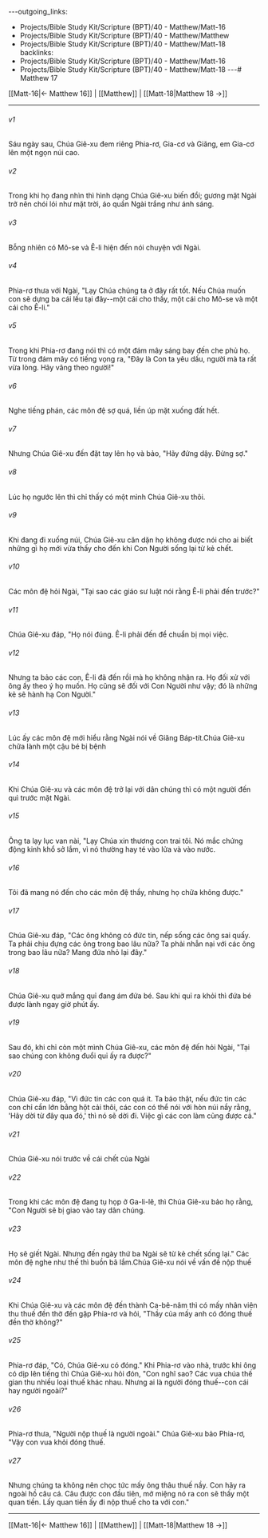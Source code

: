 ---outgoing_links:
  - Projects/Bible Study Kit/Scripture (BPT)/40 - Matthew/Matt-16
  - Projects/Bible Study Kit/Scripture (BPT)/40 - Matthew/Matthew
  - Projects/Bible Study Kit/Scripture (BPT)/40 - Matthew/Matt-18
backlinks:
  - Projects/Bible Study Kit/Scripture (BPT)/40 - Matthew/Matt-16
  - Projects/Bible Study Kit/Scripture (BPT)/40 - Matthew/Matt-18
---# Matthew 17

[[Matt-16|← Matthew 16]] | [[Matthew]] | [[Matt-18|Matthew 18 →]]
***



###### v1 
Sáu ngày sau, Chúa Giê-xu đem riêng Phia-rơ, Gia-cơ và Giăng, em Gia-cơ lên một ngọn núi cao. 

###### v2 
Trong khi họ đang nhìn thì hình dạng Chúa Giê-xu biến đổi; gương mặt Ngài trở nên chói lói như mặt trời, áo quần Ngài trắng như ánh sáng. 

###### v3 
Bỗng nhiên có Mô-se và Ê-li hiện đến nói chuyện với Ngài. 

###### v4 
Phia-rơ thưa với Ngài, "Lạy Chúa chúng ta ở đây rất tốt. Nếu Chúa muốn con sẽ dựng ba cái lều tại đây--một cái cho thầy, một cái cho Mô-se và một cái cho Ê-li." 

###### v5 
Trong khi Phia-rơ đang nói thì có một đám mây sáng bay đến che phủ họ. Từ trong đám mây có tiếng vọng ra, "Đây là Con ta yêu dấu, người mà ta rất vừa lòng. Hãy vâng theo người!" 

###### v6 
Nghe tiếng phán, các môn đệ sợ quá, liền úp mặt xuống đất hết. 

###### v7 
Nhưng Chúa Giê-xu đến đặt tay lên họ và bảo, "Hãy đứng dậy. Đừng sợ." 

###### v8 
Lúc họ ngước lên thì chỉ thấy có một mình Chúa Giê-xu thôi. 

###### v9 
Khi đang đi xuống núi, Chúa Giê-xu căn dặn họ không được nói cho ai biết những gì họ mới vừa thấy cho đến khi Con Người sống lại từ kẻ chết. 

###### v10 
Các môn đệ hỏi Ngài, "Tại sao các giáo sư luật nói rằng Ê-li phải đến trước?" 

###### v11 
Chúa Giê-xu đáp, "Họ nói đúng. Ê-li phải đến để chuẩn bị mọi việc. 

###### v12 
Nhưng ta bảo các con, Ê-li đã đến rồi mà họ không nhận ra. Họ đối xử với ông ấy theo ý họ muốn. Họ cũng sẽ đối với Con Người như vậy; đó là những kẻ sẽ hành hạ Con Người." 

###### v13 
Lúc ấy các môn đệ mới hiểu rằng Ngài nói về Giăng Báp-tít.Chúa Giê-xu chữa lành một cậu bé bị bệnh 

###### v14 
Khi Chúa Giê-xu và các môn đệ trở lại với dân chúng thì có một người đến quì trước mặt Ngài. 

###### v15 
Ông ta lạy lục van nài, "Lạy Chúa xin thương con trai tôi. Nó mắc chứng động kinh khổ sở lắm, vì nó thường hay té vào lửa và vào nước. 

###### v16 
Tôi đã mang nó đến cho các môn đệ thầy, nhưng họ chữa không được." 

###### v17 
Chúa Giê-xu đáp, "Các ông không có đức tin, nếp sống các ông sai quấy. Ta phải chịu đựng các ông trong bao lâu nữa? Ta phải nhẫn nại với các ông trong bao lâu nữa? Mang đứa nhỏ lại đây." 

###### v18 
Chúa Giê-xu quở mắng quỉ đang ám đứa bé. Sau khi quỉ ra khỏi thì đứa bé được lành ngay giờ phút ấy. 

###### v19 
Sau đó, khi chỉ còn một mình Chúa Giê-xu, các môn đệ đến hỏi Ngài, "Tại sao chúng con không đuổi quỉ ấy ra được?" 

###### v20 
Chúa Giê-xu đáp, "Vì đức tin các con quá ít. Ta bảo thật, nếu đức tin các con chỉ cần lớn bằng hột cải thôi, các con có thể nói với hòn núi nầy rằng, 'Hãy dời từ đây qua đó,' thì nó sẽ dời đi. Việc gì các con làm cũng được cả." 

###### v21 
Chúa Giê-xu nói trước về cái chết của Ngài 

###### v22 
Trong khi các môn đệ đang tụ họp ở Ga-li-lê, thì Chúa Giê-xu bảo họ rằng, "Con Người sẽ bị giao vào tay dân chúng. 

###### v23 
Họ sẽ giết Ngài. Nhưng đến ngày thứ ba Ngài sẽ từ kẻ chết sống lại." Các môn đệ nghe như thế thì buồn bã lắm.Chúa Giê-xu nói về vấn đề nộp thuế 

###### v24 
Khi Chúa Giê-xu và các môn đệ đến thành Ca-bê-nâm thì có mấy nhân viên thu thuế đền thờ đến gặp Phia-rơ và hỏi, "Thầy của mấy anh có đóng thuế đền thờ không?" 

###### v25 
Phia-rơ đáp, "Có, Chúa Giê-xu có đóng." Khi Phia-rơ vào nhà, trước khi ông có dịp lên tiếng thì Chúa Giê-xu hỏi đón, "Con nghĩ sao? Các vua chúa thế gian thu nhiều loại thuế khác nhau. Nhưng ai là người đóng thuế--con cái hay người ngoài?" 

###### v26 
Phia-rơ thưa, "Người nộp thuế là người ngoài." Chúa Giê-xu bảo Phia-rơ, "Vậy con vua khỏi đóng thuế. 

###### v27 
Nhưng chúng ta không nên chọc tức mấy ông thâu thuế nầy. Con hãy ra ngoài hồ câu cá. Câu được con đầu tiên, mở miệng nó ra con sẽ thấy một quan tiền. Lấy quan tiền ấy đi nộp thuế cho ta với con."

***
[[Matt-16|← Matthew 16]] | [[Matthew]] | [[Matt-18|Matthew 18 →]]
